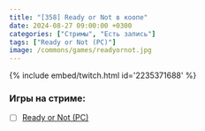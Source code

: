 ```yaml
---
title: "[358] Ready or Not в коопе"
date: 2024-08-27 09:00:00 +0300
categories: ["Стримы", "Есть запись"]
tags: ["Ready or Not (PC)"]
image: /commons/games/readyornot.jpg
---
```


{% include embed/twitch.html id='2235371688' %}

### Игры на стриме:
+ [ ] [Ready or Not (PC)](/tags/ready-or-not-pc)
